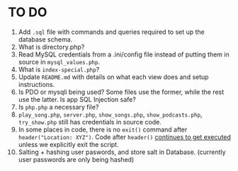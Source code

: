 # TO DO

1. Add ```.sql``` file with commands and queries required to set up the database schema. 
2. What is directory.php?
3. Read MySQL credentials from a .ini/config file instead of putting them in source in ```mysql_values.php```.
4. What is ```index-special.php```?
5. Update ```README.md``` with details on what each view does and setup instructions.
6. Is PDO or mysqli being used? Some files use the former, while the rest use the latter. Is app SQL Injection safe?
7. Is ```php.php``` a necessary file?
8. ```play_song.php```, ```server.php```, ```show_songs.php```, ```show_podcasts.php```, ```try_show.php``` still has credentials in source code. 
9. In some places in code, there is no ```exit()``` command after ```header("Location: XYZ")```. Code after ```header()``` [continues to get executed](https://stackoverflow.com/a/42514232) unless we explicitly exit the script.
10. Salting + hashing user paswords, and store salt in Database. (currently user passwords are only being hashed)


